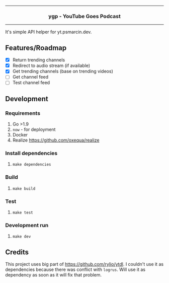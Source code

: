 <hr>
<h3 align="center">ygp - YouTube Goes Podcast</h3>
<hr>

It's simple API helper for yt.psmarcin.dev.

## Features/Roadmap
* [x] Return trending channels
* [x] Redirect to audio stream (if available)
* [x] Get trending channels (base on trending videos)
* [ ] Get channel feed
* [ ] Test channel feed

## Development

### Requirements
1. Go >1.9
1. `now` - for deployment
1. Docker
1. Realize https://github.com/oxequa/realize

### Install dependencies
1. `make dependencies`

### Build
1. `make build`

### Test
1. `make test`

### Development run
1. `make dev`

## Credits
This project uses big part of https://github.com/rylio/ytdl. I couldn't use it as dependencies because there was conflict with `logrus`. Will use it as dependency as soon as it will fix that problem.
